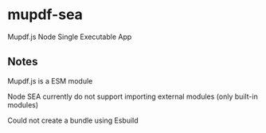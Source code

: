 # mupdf-sea

Mupdf.js Node Single Executable App

## Notes

Mupdf.js is a ESM module

Node SEA currently do not support importing external modules (only built-in modules)

Could not create a bundle using Esbuild

